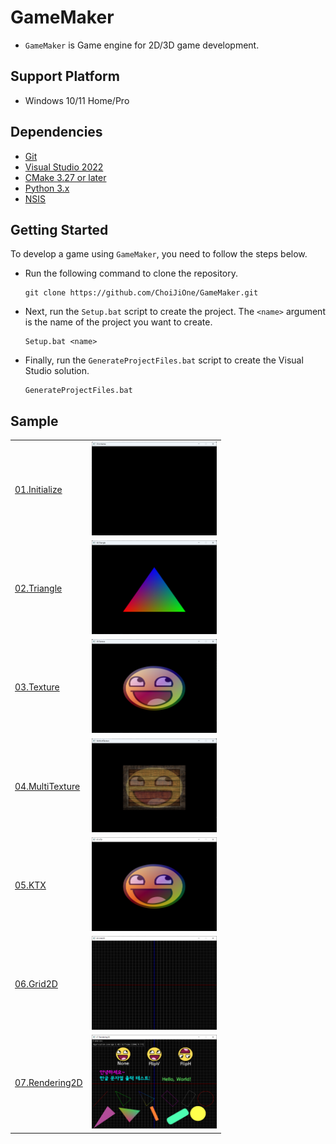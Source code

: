 # GameMaker
- `GameMaker` is Game engine for 2D/3D game development.

## Support Platform
- Windows 10/11 Home/Pro

## Dependencies
- [Git](https://git-scm.com/)
- [Visual Studio 2022](https://visualstudio.microsoft.com/ko/)
- [CMake 3.27 or later](https://cmake.org/)
- [Python 3.x](https://www.python.org/)
- [NSIS](https://nsis.sourceforge.io/Download)

## Getting Started

To develop a game using `GameMaker`, you need to follow the steps below.

- Run the following command to clone the repository.
  ```
  git clone https://github.com/ChoiJiOne/GameMaker.git
  ```
- Next, run the `Setup.bat` script to create the project. The `<name>` argument is the name of the project you want to create.
  ```
  Setup.bat <name>
  ```
- Finally, run the `GenerateProjectFiles.bat` script to create the Visual Studio solution.
  ```
  GenerateProjectFiles.bat
  ```

## Sample

<table>
  <tr>
    <td>
    <a href="./GameMaker/Sample/01.Initialize/">01.Initialize</a>
    </td>
    <td>
    <img src="./GameMaker/Sample/Image/01.Initialize.png" alt="01.Initialize" width="200" height="150">
    </td>
  </tr>
  <tr>
    <td>
    <a href="./GameMaker/Sample/02.Triangle/">02.Triangle</a>
    </td>
    <td>
    <img src="./GameMaker/Sample/Image/02.Triangle.png" alt="02.Triangle" width="200" height="150">
    </td>
  </tr>
  <tr>
    <td>
    <a href="./GameMaker/Sample/03.Texture/">03.Texture</a>
    </td>
    <td>
    <img src="./GameMaker/Sample/Image/03.Texture.png" alt="03.Texture" width="200" height="150">
    </td>
  </tr>
  <tr>
    <td>
    <a href="./GameMaker/Sample/04.MultiTexture/">04.MultiTexture</a>
    </td>
    <td>
    <img src="./GameMaker/Sample/Image/04.MultiTexture.png" alt="04.MultiTexture" width="200" height="150">
    </td>
  </tr>
  <tr>
    <td>
    <a href="./GameMaker/Sample/05.KTX/">05.KTX</a>
    </td>
    <td>
    <img src="./GameMaker/Sample/Image/05.KTX.png" alt="05.KTX" width="200" height="150">
    </td>
  </tr>
  <tr>
    <td>
    <a href="./GameMaker/Sample/06.Grid2D/">06.Grid2D</a>
    </td>
    <td>
    <img src="./GameMaker/Sample/Image/06.Grid2D.png" alt="06.Grid2D" width="200" height="150">
    </td>
  </tr>
  <tr>
    <td>
    <a href="./GameMaker/Sample/07.Rendering2D/">07.Rendering2D</a>
    </td>
    <td>
    <img src="./GameMaker/Sample/Image/07.Rendering2D.png" alt="07.Rendering2D" width="200" height="150">
    </td>
  </tr>
</table>